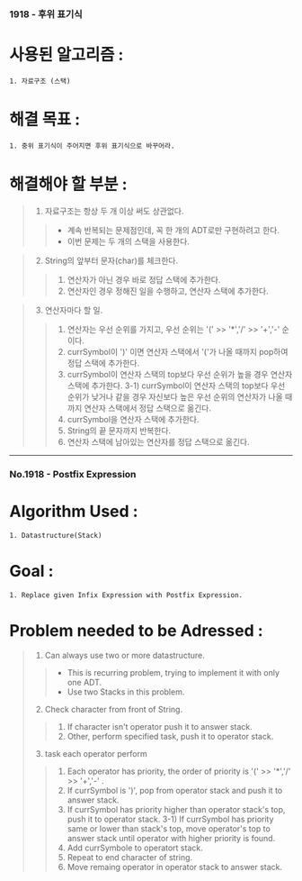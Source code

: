### 1918 - 후위 표기식

# 사용된 알고리즘 :
	1. 자료구조 (스택)

# 해결 목표 :
	1. 중위 표기식이 주어지면 후위 표기식으로 바꾸어라.

# 해결해야 할 부분 :
> 1. 자료구조는 항상 두 개 이상 써도 상관없다.
>	> * 계속 반복되는 문제점인데, 꼭 한 개의 ADT로만 구현하려고 한다.
>	> * 이번 문제는 두 개의 스택을 사용한다.

> 2. String의 앞부터 문자(char)를 체크한다.
>	> 1) 연산자가 아닌 경우 바로 정답 스택에 추가한다.
>	> 2) 연산자인 경우 정해진 일을 수행하고, 연산자 스택에 추가한다.

> 3. 연산자마다 할 일.
>	> 1) 연산자는 우선 순위를 가지고, 우선 순위는 '(' >> '*','/' >> '+','-' 순이다.
>	> 2) currSymbol이 ')' 이면 연산자 스택에서 '('가 나올 때까지 pop하여 정답 스택에 추가한다.
>	> 3) currSymbol이  연산자 스택의 top보다 우선 순위가 높을 경우 연산자 스택에 추가한다.
>	> 3-1) currSymbol이 연산자 스택의 top보다 우선 순위가 낮거나 같을 경우 자신보다 높은 우선 순위의 연산자가 나올 때까지 연산자 스택에서 정답 스택으로 옮긴다.
>	> 4) currSymbol을 연산자 스택에 추가한다.
>	> 5) String의 끝 문자까지 반복한다.
>	> 6) 연산자 스택에 남아있는 연산자를 정답 스택으로 옮긴다.
	
* * *

### No.1918 - Postfix Expression

# Algorithm Used :
	1. Datastructure(Stack)

# Goal :
	1. Replace given Infix Expression with Postfix Expression.

# Problem needed to be Adressed :
> 1. Can always use two or more datastructure.
>	> * This is recurring problem, trying to implement it with only one ADT.
>	> * Use two Stacks in this problem.
> 2. Check character from front of String.
>	> 1) If character isn't operator push it to answer stack.
>	> 2) Other, perform specified task, push it to operator stack.
> 3. task each operator perform
>	> 1) Each operator has priority, the order of priority is  '(' >> '*','/' >> '+','-' .
>	> 2) If currSymbol is ')', pop from operator stack and push it to answer stack.
>	> 3) If currSymbol has priority higher than operator stack's top, push it to operator stack.
>	> 3-1) If currSymbol has priority same or lower than stack's top, move operator's top to answer stack until operator with higher priority is found.
>	> 4) Add currSymbole to operatort stack.
>	> 5) Repeat to end character of string.
>	> 6) Move remaing operator in operator stack to answer stack.
